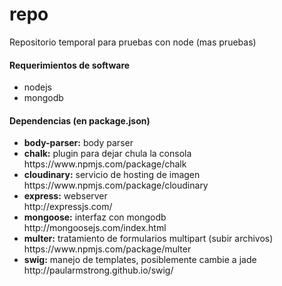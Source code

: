 # repo
<p>Repositorio temporal para pruebas con node (mas pruebas)</p>

<h4>Requerimientos de software</h4>
<ul>
    <li>nodejs</li>
    <li>mongodb</li>
</ul>
<h4>Dependencias (en package.json)</h4>
<ul>
    <li><b>body-parser:</b> body parser</li>
    <li>
        <b>chalk:</b> plugin para dejar chula la consola<br>
        https://www.npmjs.com/package/chalk
    </li>
    <li>
    	<b>cloudinary:</b> servicio de hosting de imagen<br>
    	https://www.npmjs.com/package/cloudinary
    </li>
    <li>
        <b>express:</b> webserver<br>
        http://expressjs.com/
    </li>
    <li>
        <b>mongoose:</b> interfaz con mongodb<br>
        http://mongoosejs.com/index.html
    </li>
    <li><b>multer:</b> tratamiento de formularios multipart (subir archivos)<br>
    https://www.npmjs.com/package/multer
    </li>
    <li>
    	<b>swig:</b> manejo de templates, posiblemente cambie a jade<br>
    	http://paularmstrong.github.io/swig/
    </li>
</ul>